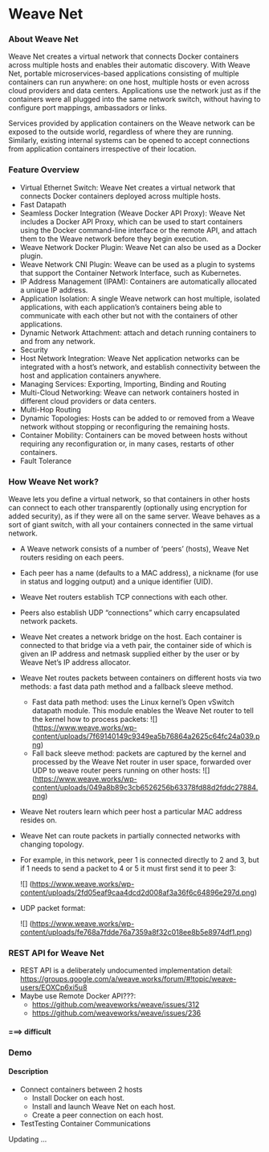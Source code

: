 
# Weave Net

### About Weave Net
Weave Net creates a virtual network that connects Docker containers across multiple hosts and enables their automatic discovery. With Weave Net, portable microservices-based applications consisting of multiple containers can run anywhere: on one host, multiple hosts or even across cloud providers and data centers. Applications use the network just as if the containers were all plugged into the same network switch, without having to configure port mappings, ambassadors or links.

Services provided by application containers on the Weave network can be exposed to the outside world, regardless of where they are running. Similarly, existing internal systems can be opened to accept connections from application containers irrespective of their location.

### Feature Overview
- Virtual Ethernet Switch: Weave Net creates a virtual network that connects Docker containers deployed across multiple hosts.
- Fast Datapath
- Seamless Docker Integration (Weave Docker API Proxy): Weave Net includes a Docker API Proxy, which can be used to start containers using the Docker command-line interface or the remote API, and attach them to the Weave network before they begin execution.
- Weave Network Docker Plugin: Weave Net can also be used as a Docker plugin.
- Weave Network CNI Plugin: Weave can be used as a plugin to systems that support the Container Network Interface, such as Kubernetes.
- IP Address Management (IPAM): Containers are automatically allocated a unique IP address.
- Application Isolation: A single Weave network can host multiple, isolated applications, with each application’s containers being able to communicate with each other but not with the containers of other applications.
- Dynamic Network Attachment: attach and detach running containers to and from any network.
- Security
- Host Network Integration: Weave Net application networks can be integrated with a host’s network, and establish connectivity between the host and application containers anywhere.
- Managing Services: Exporting, Importing, Binding and Routing
- Multi-Cloud Networking: Weave can network containers hosted in different cloud providers or data centers.
- Multi-Hop Routing
- Dynamic Topologies: Hosts can be added to or removed from a Weave network without stopping or reconfiguring the remaining hosts.
- Container Mobility: Containers can be moved between hosts without requiring any reconfiguration or, in many cases, restarts of other containers.
- Fault Tolerance

### How Weave Net work?
Weave lets you define a virtual network, so that containers in other hosts can connect to each other transparently (optionally using encryption for added security), as if they were all on the same server. Weave behaves as a sort of giant switch, with all your containers connected in the same virtual network.
- A Weave network consists of a number of ‘peers’ (hosts), Weave Net routers residing on each peers.
- Each peer has a name (defaults to a MAC address), a nickname (for use in status and logging output)  and a unique identifier (UID).
- Weave Net routers establish TCP connections with each other.
- Peers also establish UDP “connections” which carry encapsulated network packets.
- Weave Net creates a network bridge on the host. Each container is connected to that bridge via a veth pair, the container side of which is given an IP address and netmask supplied either by the user or by Weave Net’s IP address allocator.
- Weave Net routes packets between containers on different hosts via two methods: a fast data path method and a fallback sleeve method.
  + Fast data path method: uses the Linux kernel’s Open vSwitch datapath module. This module enables the Weave Net router to tell the kernel how to process packets:
   ![] (https://www.weave.works/wp-content/uploads/7f69140149c9349ea5b76864a2625c64fc24a039.png)
  + Fall back sleeve method: packets are captured by the kernel and processed by the Weave Net router in user space, forwarded over UDP to weave router peers running on other hosts:
  ![] (https://www.weave.works/wp-content/uploads/049a8b89c3cb6526256b63378fd88d2fddc27884.png)
- Weave Net routers learn which peer host a particular MAC address resides on.
- Weave Net can route packets in partially connected networks with changing topology.
- For example, in this network, peer 1 is connected directly to 2 and 3, but if 1 needs to send a packet to 4 or 5 it must first send it to peer 3:

  ![] (https://www.weave.works/wp-content/uploads/2fd05eaf9caa4dcd2d008af3a36f6c64896e297d.png)
- UDP packet format:

  ![] (https://www.weave.works/wp-content/uploads/fe768a7fdde76a7359a8f32c018ee8b5e8974df1.png)
  
### REST API for Weave Net
- REST API is a deliberately undocumented implementation detail: https://groups.google.com/a/weave.works/forum/#!topic/weave-users/EOXCp6xi5u8
- Maybe use Remote Docker API???: 
  + https://github.com/weaveworks/weave/issues/312
  + https://github.com/weaveworks/weave/issues/236
#### ===> difficult

### Demo
#### Description
- Connect containers between 2 hosts
  + Install Docker on each host.
  + Install and launch Weave Net on each host.
  + Create a peer connection on each host.
- TestTesting Container Communications

Updating ...
